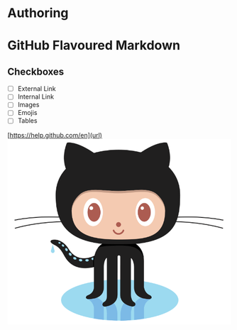 # Authoring
# GitHub Flavoured Markdown
## Checkboxes
- [ ] External Link
- [ ] Internal Link
- [ ] Images
- [ ] Emojis
- [ ] Tables

[https://help.github.com/en](url)  
![this is my pic](logo.png)

